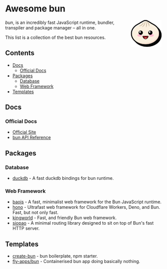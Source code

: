 # Awesome bun

[<img src="assets/logo.svg" align="right" width="100">](https://bun.sh)

*bun*, is an incredibly fast JavaScript runtime, bundler, transpiler and package manager – all in one.

This list is a collection of the best bun resources.

## Contents

- [Docs](#docs)
  - [Official Docs](#official-docs)
- [Packages](#packages)
  - [Database](#database)
  - [Web Framework](#web-framework)
- [Templates](#templates)

## Docs

### Official Docs

- [Official Site](https://bun.sh)
- [bun API Reference](https://github.com/Jarred-Sumner/bun#Reference)

## Packages

### Database

- [duckdb](https://github.com/evanwashere/duckdb) - A fast duckdb bindings for bun runtime.

### Web Framework

- [baojs](https://github.com/mattreid1/baojs) - A fast, minimalist web framework for the Bun JavaScript runtime.
- [hono](https://github.com/honojs/hono) - Ultrafast web framework for Cloudflare Workers, Deno, and Bun. Fast, but not only fast.
- [kingworld](https://github.com/SaltyAom/kingworld) - Fast, and friendly Bun web framework.
- [siopao](https://github.com/wobsoriano/siopao) - A minimal routing library designed to sit on top of Bun's fast HTTP server.

## Templates

- [create-bun](https://github.com/guocaoyi/create-bun) - bun boilerplate, npm starter.
- [fly-apps/bun](https://github.com/fly-apps/bun) - Containerised bun app doing basically nothing.
